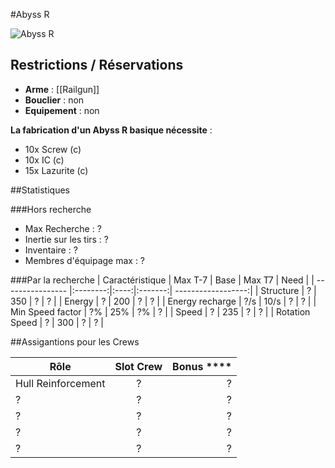 #Abyss R

![Abyss R](https://wiki.gangsofspace.com/fr/uploads/abyss-r.jpg)

## Restrictions / Réservations

* **Arme** : [[Railgun]]
* **Bouclier** : non
* **Equipement** : non


**La fabrication d'un Abyss R basique nécessite** :
 - 10x Screw (c)
 - 10x IC (c)
 - 15x Lazurite (c)


##Statistiques

###Hors recherche
 - Max Recherche : ?
 - Inertie sur les tirs : ?
 - Inventaire : ?
 - Membres d'équipage max : ?

###Par la recherche
| Caractéristique  | Max T-7  | Base | Max T7  | Need               |
| ---------------- |:--------:|:----:|:-------:| ------------------:|
| Structure        | ?        | 350  | ?       | ?                  |
| Energy           | ?        | 200  | ?       | ?                  |
| Energy recharge  | ?/s      | 10/s | ?       | ?                  |
| Min Speed factor | ?%       | 25%  | ?%      | ?                  |
| Speed            | ?        | 235  | ?       | ?                  |
| Rotation Speed   | ?        | 300  | ?       | ?                  |


##Assigantions pour les Crews

| Rôle | Slot Crew | Bonus **** | 
| ---------------- |:--------:| -------:|
| Hull Reinforcement | ? | ? |
| ? | ? | ? |
| ? | ? | ? |
| ? | ? | ? |
| ? | ? | ? |